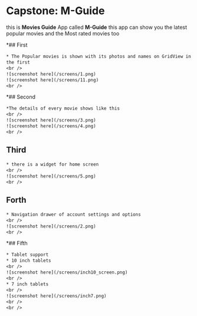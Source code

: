 # Capstone: M-Guide
this is __Movies Guide__ App called **M-Guide**
	this app can show you the latest popular movies and the Most rated movies too 
	
*## First

	* The Popular movies is shown with its photos and names on GridView in the first 
	<br />
	![screenshot here](/screens/1.png)
	![screenshot here](/screens/11.png)
	<br />
*## Second

	*The details of every movie shows like this
	<br />
	![screenshot here](/screens/3.png)
	![screenshot here](/screens/4.png)
	<br />
## Third

	* there is a widget for home screen
	<br />
	![screenshot here](/screens/5.png)
	<br />
## Forth

	* Navigation drawer of account settings and options 
	<br />
	![screenshot here](/screens/2.png)
	<br />
*## Fifth

	* Tablet support
	* 10 inch tablets
	<br />
	![screenshot here](/screens/inch10_screen.png)
	<br />
	* 7 inch tablets
	<br />
	![screenshot here](/screens/inch7.png)
	<br />
	<br />
	
	